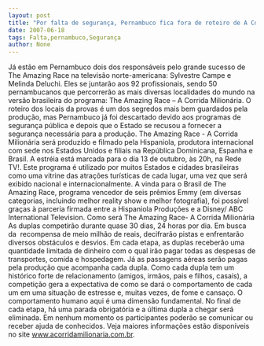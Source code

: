 ```yaml
---
layout: post
title: "Por falta de segurança, Pernambuco fica fora de roteiro de A Corrida Milionária"
date: 2007-06-18
tags: Falta,pernambuco,Segurança
author: None
---
```

J&aacute; est&atilde;o em Pernambuco dois dos respons&aacute;veis pelo grande sucesso de The Amazing Race na televis&atilde;o norte-americana: Sylvestre Campe e Melinda Deluchi. Eles se juntar&atilde;o aos 92 profissionais, sendo 50 pernambucanos que percorrer&atilde;o as mais diversas localidades do mundo na vers&atilde;o brasileira do programa: The Amazing Race &ndash; A Corrida Milion&aacute;ria.
O roteiro dos locais da provas &eacute; um dos segredos mais bem guardados pela produ&ccedil;&atilde;o, mas Pernambuco j&aacute; foi descartado devido aos programas de seguran&ccedil;a p&uacute;blica e depois que o Estado se recusou a fornecer a seguran&ccedil;a necess&aacute;ria para a produ&ccedil;&atilde;o. 
The Amazing Race - A Corrida Milion&aacute;ria ser&aacute; produzido e filmado pela Hispaniola, produtora internacional com sede nos Estados Unidos e filiais na Rep&uacute;blica Dominicana, Espanha e Brasil. A estr&eacute;ia est&aacute; marcada para o dia 13 de outubro, &agrave;s 20h, na Rede TV!. Este programa &eacute; utilizado por muitos Estados e cidades brasileiras como uma vitrine das atra&ccedil;&otilde;es tur&iacute;sticas de cada lugar, uma vez que ser&aacute; exibido nacional e internacionalmente. 
A vinda para o Brasil de The Amazing Race, programa vencedor de seis pr&ecirc;mios Emmy (em diversas categorias, incluindo melhor reality show e melhor fotografia), foi poss&iacute;vel gra&ccedil;as &agrave; parceria firmada entre a Hispaniola Produ&ccedil;&otilde;es e a Disney/ ABC International Television.
Como ser&aacute; The Amazing Race- A Corrida Milion&aacute;ria 
As duplas competir&atilde;o durante quase 30 dias, 24 horas por dia. Em busca da&nbsp; recompensa de meio milh&atilde;o de reais, decifrar&atilde;o pistas e enfrentar&atilde;o diversos obst&aacute;culos e desvios. Em cada etapa, as duplas receber&atilde;o uma quantidade limitada de dinheiro com o qual ir&atilde;o pagar todas as despesas de transportes, comida e hospedagem. J&aacute; as passagens a&eacute;reas ser&atilde;o pagas pela produ&ccedil;&atilde;o que acompanha cada dupla.
Como cada dupla tem um hist&oacute;rico forte de relacionamento (amigos, irm&atilde;os, pais e filhos, casais), a competi&ccedil;&atilde;o gera a expectativa de como se dar&aacute; o comportamento de cada um em uma situa&ccedil;&atilde;o de estresse e, muitas vezes, de fome e cansa&ccedil;o. O comportamento humano aqui &eacute; uma dimens&atilde;o fundamental.
No final de cada etapa, h&aacute; uma parada obrigat&oacute;ria e a &uacute;ltima dupla a chegar ser&aacute; eliminada. Em nenhum momento os participantes poder&atilde;o se comunicar ou receber ajuda de conhecidos. 
Veja maiores informa&ccedil;&otilde;es est&atilde;o dispon&iacute;veis no site www.acorridamilionaria.com.br.
 